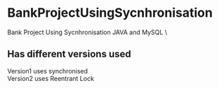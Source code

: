 # BankProjectUsingSycnhronisation
Bank Project Using Sycnhronisation JAVA and MySQL \\
## Has different versions used 
Version1 uses synchronised \
Version2 uses Reentrant Lock
